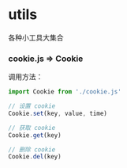 # utils
各种小工具大集合

### cookie.js => Cookie

调用方法：

```js
import Cookie from './cookie.js'

// 设置 cookie
Cookie.set(key, value, time)

// 获取 cookie
Cookie.get(key)

// 删除 cookie
Cookie.del(key)
```